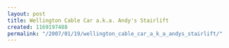 ```yaml
---
layout: post
title: Wellington Cable Car a.k.a. Andy's Stairlift
created: 1169197488
permalink: "/2007/01/19/wellington_cable_car_a_k_a_andys_stairlift/"
---
```


